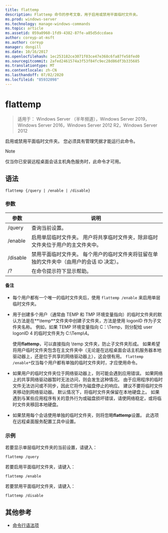 ```yaml
---
title: flattemp
description: Flattemp 命令的参考文章，用于启用或禁用平面临时文件夹。
ms.prod: windows-server
ms.technology: manage-windows-commands
ms.topic: article
ms.assetid: 059a0960-1fd9-4382-87fe-a85d5dccdaea
author: coreyp-at-msft
ms.author: coreyp
manager: dongill
ms.date: 10/16/2017
ms.openlocfilehash: 1ec253182ce3071f03ce47e368c6fa87fe58fed0
ms.sourcegitcommit: 2afed2461574a3f53f84fc9ec28d86df3b335685
ms.translationtype: MT
ms.contentlocale: zh-CN
ms.lasthandoff: 07/02/2020
ms.locfileid: "85932098"
---
```

# <a name="flattemp"></a>flattemp

> 适用于： Windows Server （半年频道），Windows Server 2019，Windows Server 2016，Windows Server 2012 R2，Windows Server 2012

启用或禁用平面临时文件夹。 您必须具有管理凭据才能运行此命令。

> [!NOTE]
> 仅当你已安装远程桌面会话主机角色服务时，此命令才可用。

## <a name="syntax"></a>语法

```
flattemp {/query | /enable | /disable}
```

### <a name="parameters"></a>参数

| 参数 | 说明 |
| --------- | ----------- |
| /query | 查询当前设置。 |
| /enable | 启用单层临时文件夹。 用户将共享临时文件夹，除非临时文件夹位于用户的主文件夹中。 |
| /disable | 禁用平面临时文件夹。 每个用户的临时文件夹将驻留在单独的文件夹中（由用户的会话 ID 决定）。 |
| /? | 在命令提示符下显示帮助。 |

#### <a name="remarks"></a>备注

- 每个用户都有一个唯一的临时文件夹后，使用 `flattemp /enable` 来启用单层临时文件夹。

- 用于创建多个用户（通常由 TEMP 和 TMP 环境变量指向）的临时文件夹的默认方法是在**\temp**文件夹中创建子文件夹，方法是使用 logonID 作为子文件夹名称。 例如，如果 TEMP 环境变量指向 C：\Temp，则分配给 user logonID 4 的临时文件夹为 C:\Temp\4。

    使用**flattemp**，可以直接指向 \temp 文件夹，防止子文件夹形成。 如果希望将用户临时文件夹包含在主文件夹中（无论是在远程桌面会话主机服务器本地驱动器上，还是位于共享的网络驱动器上），这会很有用。 `flattemp /enable*`仅当每个用户都有单独的临时文件夹时，才应使用命令。

- 如果用户的临时文件夹位于网络驱动器上，则可能会遇到应用错误。 如果网络上的共享网络驱动器暂时无法访问，则会发生这种情况。 由于应用程序的临时文件无法访问或不同步，因此它将作为磁盘停止的响应。 建议不要将临时文件夹移动到网络驱动器。 默认情况下，将临时文件夹保留在本地硬盘上。 如果遇到与某些应用程序有关的意外行为或磁盘损坏错误，请使网络稳定，或将临时文件夹移回本地硬盘。

- 如果禁用每个会话使用单独的临时文件夹，则将忽略**flattemp**设置。 此选项在远程桌面服务配置工具中设置。

### <a name="examples"></a>示例

若要显示单层临时文件夹的当前设置，请键入：

```
flattemp /query
```

若要启用平面临时文件夹，请键入：

```
flattemp /enable
```

若要禁用平面临时文件夹，请键入：

```
flattemp /disable
```

## <a name="additional-references"></a>其他参考

- [命令行语法项](command-line-syntax-key.md)

